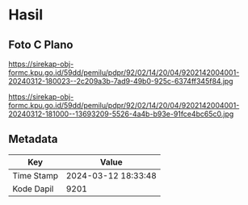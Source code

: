 # Hasil

## Foto C Plano

https://sirekap-obj-formc.kpu.go.id/59dd/pemilu/pdpr/92/02/14/20/04/9202142004001-20240312-180023--2c209a3b-7ad9-49b0-925c-6374ff345f84.jpg

https://sirekap-obj-formc.kpu.go.id/59dd/pemilu/pdpr/92/02/14/20/04/9202142004001-20240312-181000--13693209-5526-4a4b-b93e-91fce4bc65c0.jpg


## Metadata

| Key        | Value               |
| ---------- | ------------------- |
| Time Stamp | 2024-03-12 18:33:48 |
| Kode Dapil | 9201                |



